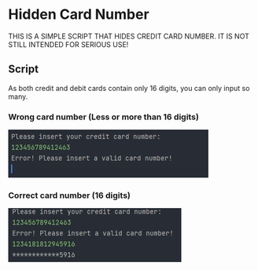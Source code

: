 <h1>Hidden Card Number</h1>
<p>THIS IS A SIMPLE SCRIPT THAT HIDES CREDIT CARD NUMBER. 
IT IS NOT STILL INTENDED FOR SERIOUS USE!
</p>
<h2>Script</h2>
<p>As both credit and debit cards contain only 16 digits, you can only input so many.</p>
<h3>Wrong card number (Less or more than 16 digits)</h3>
<img src="https://raw.githubusercontent.com/CodingPawn/hidden-card-number/main/wrong%20card%20number.jpg">
<h3>Correct card number (16 digits)</h3>
<img src="https://raw.githubusercontent.com/CodingPawn/hidden-card-number/main/correct%20card%20number.jpg">
